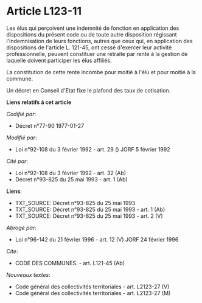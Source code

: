 # Article L123-11

Les élus qui perçoivent une indemnité de fonction en application des dispositions du présent code ou de toute autre
disposition régissant l'indemnisation de leurs fonctions, autres que ceux qui, en application des dispositions de l'article
L. 121-45, ont cessé d'exercer leur activité professionnelle, peuvent constituer une retraite par rente à la gestion de
laquelle doivent participer les élus affiliés.

La constitution de cette rente incombe pour moitié à l'élu et pour moitié à la commune.

Un décret en Conseil d'Etat fixe le plafond des taux de cotisation.

**Liens relatifs à cet article**

_Codifié par_:

  - Décret n°77-90 1977-01-27

_Modifié par_:

  - Loi n°92-108 du 3 février 1992 - art. 29 () JORF 5 février 1992

_Cité par_:

  - Loi n°92-108 du 3 février 1992 - art. 32 (Ab)
  - Décret n°93-825 du 25 mai 1993 - art. 1 (Ab)

**Liens**:

  - TXT_SOURCE: Décret n°93-825 du 25 mai 1993
  - TXT_SOURCE: Décret n°93-825 du 25 mai 1993 - art. 1 (Ab)
  - TXT_SOURCE: Décret n°93-825 du 25 mai 1993 - art. 2 (V)

_Abrogé par_:

  - Loi n°96-142 du 21 février 1996 - art. 12 (V) JORF 24 février 1996

_Cite_:

  - CODE DES COMMUNES. - art. L121-45 (Ab)

_Nouveaux textes_:

  - Code général des collectivités territoriales - art. L2123-27 (V)
  - Code général des collectivités territoriales - art. L2123-27 (M)
